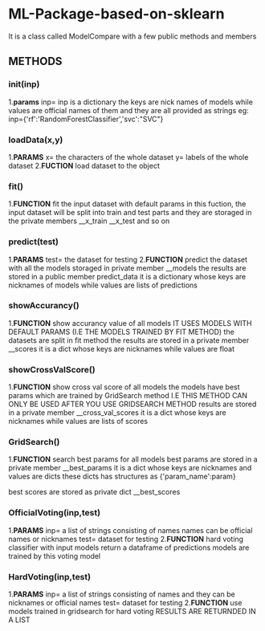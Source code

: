 # ML-Package-based-on-sklearn
It is a class called ModelCompare with a few public methods and members
## METHODS
### __init__(inp)
1.**params**
inp= inp is a dictionary
the keys are nick names of models while values are official names of them
and they are all provided as strings
eg:
inp={'rf':'RandomForestClassifier','svc':"SVC"}

### loadData(x,y)
1.**PARAMS**
x= the characters of the whole dataset
y= labels of the whole dataset
2.**FUCTION**
load dataset to the object
           
### fit()
1.**FUNCTION**
fit the input dataset with default params
in this fuction, the input dataset will be split into train and test parts
and they are storaged in the private members __x_train __x_test and so on

### predict(test)
1.**PARAMS**
test= the dataset for testing
2.**FUNCTION**
predict the dataset with all the models storaged in private member __models
the results are stored in a public member predict_data
it is a dictionary whose keys are nicknames of models while values are lists of predictions

### showAccurancy()
1.**FUNCTION**
show accurancy value of all models
IT USES MODELS WITH DEFAULT PARAMS (I.E THE MODELS TRAINED BY FIT METHOD)
the datasets are split in fit method
the results are stored in a private member __scores
it is a dict whose keys are nicknames while values are float


### showCrossValScore()
1.**FUNCTION**
show cross val score of all models
the models have best params which are trained by GridSearch method
I.E THIS METHOD CAN ONLY BE USED AFTER YOU USE GRIDSEARCH METHOD
results are stored in a private member __cross_val_scores
it is a dict whose keys are nicknames while values are lists of scores


### GridSearch()
1.**FUNCTION**
search best params for all models
best params are stored in a private member __best_params
it is a dict whose keys are nicknames and values are dicts
these dicts has structures as {'param_name':param}

best scores are stored as private dict __best_scores

### OfficialVoting(inp,test)
1.**PARAMS**
inp= a list of strings consisting of names
names can be official names or nicknames
test= dataset for testing
2.**FUNCTION**
hard voting classifier with input models
return a dataframe of predictions
models are trained by this voting model

### HardVoting(inp,test)
1.**PARAMS**
inp= a list of strings consisting of names and they can be nicknames or official names
test= dataset for testing
2.**FUNCTION**
use models trained in gridsearch for hard voting
RESULTS ARE RETURNDED IN A LIST

